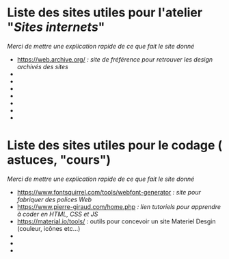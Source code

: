 # Liste des sites utiles pour l'atelier "*Sites internets*"
*Merci de mettre une explication rapide de ce que fait le site donné*

* https://web.archive.org/ _: site de fréférence pour retrouver les design archivés des sites_
* 
* 
* 
* 
* 
* 
* 

# Liste des sites utiles pour le codage ( astuces, "cours")
*Merci de mettre une explication rapide de ce que fait le site donné*

* https://www.fontsquirrel.com/tools/webfont-generator _: site pour fabriquer des polices Web_
* https://www.pierre-giraud.com/home.php _: lien tutoriels pour apprendre à coder en HTML, CSS et JS_
* https://material.io/tools/ : outils pour concevoir un site Materiel Desgin (couleur, icônes etc...)
* 
* 
* 

